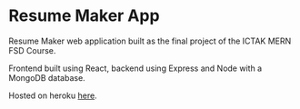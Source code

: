 # Resume Maker App

Resume Maker web application built as the final project of the ICTAK MERN FSD Course.

Frontend built using React, backend using Express and Node with a MongoDB database.

Hosted on heroku [here](https://resume-maker1.herokuapp.com/).
